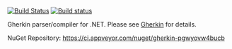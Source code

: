 [![Build Status](https://secure.travis-ci.org/cucumber/gherkin-dotnet.svg)](http://travis-ci.org/cucumber/gherkin-dotnet)
[![Build status](https://ci.appveyor.com/api/projects/status/ka74of1ptpdfr6uv?svg=true)](https://ci.appveyor.com/project/SabotageAndi/gherkin)

Gherkin parser/compiler for .NET. Please see [Gherkin](https://github.com/cucumber/gherkin) for details.

NuGet Repository: https://ci.appveyor.com/nuget/gherkin-pgwyovw4bucb
